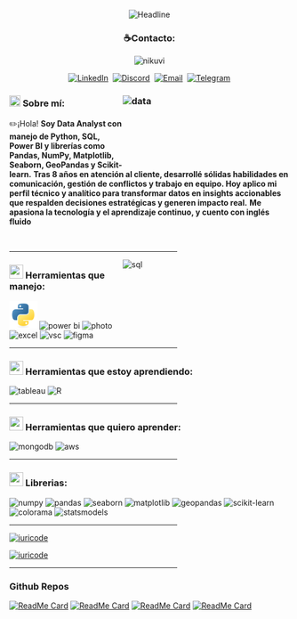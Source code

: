 <div>
  <div align=center>
   <img src="https://media.tenor.com/uF7aJqxcM6QAAAAj/digital-skola-bertalenta-digital.gif" alt="" />
   <br>
   <img src="https://readme-typing-svg.herokuapp.com?color=FA8072&size=32&center=true&vCenter=true&width=600&height=50&lines=Hola+soy+Nicole+%F0%9F%91%8B" alt="Headline" />
</div>
 <h3 align="center">☕Contacto:</h3>
<p align="center"> 
 <img src="https://komarev.com/ghpvc/?username=nikuvi&label=Profile%20views&color=0e75b6&style=flat" alt="nikuvi" /> 
</p>
<p align="center">
  <a href="https://www.linkedin.com/in/nicoleviviant/"><img src="https://img.icons8.com/?size=100&id=WyB8Jtm9PZoo&format=png&color=000000" alt="LinkedIn"/></a>&nbsp;
  <a href="https://discord.com/users/nikuvi"><img src="https://img.icons8.com/?size=100&id=36wRfL5VpMnw&format=png&color=000000" alt="Discord"/></a>&nbsp;
  <a href="mailto:nicoleviviant@gmail.com"><img src="https://img.icons8.com/?size=100&id=K1IV4wU6ceuS&format=png&color=000000" alt="Email"/></a>&nbsp;
  <a href="https://t.me/nicoleviviant"><img src="https://img.icons8.com/?size=100&id=Ai1GT4W6UPLG&format=png&color=000000" alt="Telegram"/></a>
</p>

<h3 align="left"><img src="https://github.com/user-attachments/assets/6fdbdd15-e028-44e4-a8d5-c2be1c7265b3" alt="" width="20" height="20"/>
 <img align="right" alt="data" width="300" src="https://media1.tenor.com/m/Ymj95Wad2LoAAAAd/gollum-power-bi.gif" width="150" height="130"/>
Sobre mí: </h3>
 <p>
✏️¡Hola!
<b>Soy Data Analyst con manejo de Python, SQL, Power BI y librerías como Pandas, NumPy, Matplotlib, Seaborn, GeoPandas y Scikit-learn.</b>
<b>Tras 8 años en atención al cliente, desarrollé sólidas habilidades en comunicación, gestión de conflictos y trabajo en equipo. </b>
<b>Hoy aplico mi perfil técnico y analítico para transformar datos en insights accionables que respalden decisiones estratégicas y generen impacto real.</b>
<b>Me apasiona la tecnología y el aprendizaje continuo, y cuento con inglés fluido</b>
</p>

<br><hr width="60%" >
 <img align="right" alt="sql" width="300" src="https://media1.tenor.com/m/Rtyg-9DI9EAAAAAd/sql.gif" width="150" height="130"/>
<h3 align="left"><img src="https://img.icons8.com/?size=100&id=12784&format=png&color=000000" alt="" width="25" height="25"/>
Herramientas que manejo:</h3>
<p align="left"> 
 <img src="https://raw.githubusercontent.com/devicons/devicon/master/icons/python/python-original.svg" alt="python" width="50" height="50"/>
 <img src="https://img.icons8.com/?size=256&id=Ny0t2MYrJ70p&format=png" alt="power bi" width="50" height="50"/>
 <img src="https://img.icons8.com/?size=256&id=13677&format=png" alt="photo" width="50" height="50"/>
 <img src="https://img.icons8.com/?size=256&id=117561&format=png" alt="excel" width="50" height="50"/>
 <img src="https://img.icons8.com/?size=100&id=9OGIyU8hrxW5&format=png&color=000000" alt="vsc" width="50" height="50"/>
 <img src="https://img.icons8.com/?size=100&id=W0YEwBDDfTeu&format=png&color=000000" alt="figma" width="50" height="50"/>
  
<hr width="60%" >
  <h3 align="left"><img src="https://img.icons8.com/?size=100&id=118805&format=png&color=000000" alt="" width="25" height="25"/>
Herramientas que estoy aprendiendo:</h3>
<p align="left"> 
  <img src="https://img.icons8.com/?size=100&id=9Kvi1p1F0tUo&format=png&color=000000" alt="tableau" width="50" height="50"/>
  <img src="https://img.icons8.com/?size=100&id=CLvQeiwFpit4&format=png&color=000000" alt="R" width="50" height="50"/>

<hr width="60%" >
  <h3 align="left"><img src="https://img.icons8.com/?size=100&id=nmt7myytP45P&format=png&color=000000" alt="" width="25" height="25"/>
Herramientas que quiero aprender:</h3>
<p align="left"> 
  <img src="https://img.icons8.com/?size=100&id=tBBf3P8HL0vR&format=png&color=000000" alt="mongodb" width="50" height="50"/>
  <img src="https://img.icons8.com/?size=100&id=33039&format=png&color=000000" alt="aws" width="50" height="50"/>
<p/>

<hr width="60%" >
  <h3 align="left"><img src="https://img.icons8.com/?size=100&id=MmkqIRv7P6Xy&format=png&color=000000" alt="" width="25" height="25"/>
Librerias:</h3>
<p align="left"> 
 <img src="https://img.shields.io/badge/Numpy-777BB4?style=for-the-badge&logo=numpy&logoColor=white" alt="numpy" />
 <img src="https://img.shields.io/badge/Pandas-2C2D72?style=for-the-badge&logo=pandas&logoColor=white" alt="pandas" />
 <img src="https://img.shields.io/badge/Seaborn-77A5D5?style=for-the-badge&logo=seaborn&logoColor=white" alt="seaborn" />
 <img src="https://img.shields.io/badge/MatplotLib-2C2D72?style=for-the-badge&logo=matplotlib&logoColor=white" alt="matplotlib" />
 <img src="https://img.shields.io/badge/Geopandas-60A650?style=for-the-badge&logo=geopandas&logoColor=white" alt="geopandas" />
 <img src="https://img.shields.io/badge/Scikit Learn-F7931E?style=for-the-badge&logo=scikit-learn&logoColor=white" alt="scikit-learn" />
 <img src="https://img.shields.io/badge/Colorama-FFC0CB?style=for-the-badge&logo=colorama&logoColor=white" alt="colorama" />
 <img src="https://img.shields.io/badge/Statsmodels-808080?style=for-the-badge&logo=statsmodels&logoColor=white" alt="statsmodels" />
<hr width="60%" >

[![iuricode](https://github-readme-stats.vercel.app/api?username=nikuvi&theme=dracula)](https://github.com/anuraghazra/github-readme-stats)

[![iuricode](https://github-readme-stats.vercel.app/api/top-langs/?username=nikuvi&hide=html&layout=compact&theme=dracula)](https://github.com/anuraghazra/github-readme-stats)

<hr width="60%" >

### Github Repos

[![ReadMe Card](https://github-readme-stats.vercel.app/api/pin/?username=nikuvi&repo=Gametime-Stats---NBA-Data-Analytics-Consultancy&show_owner=false)](https://github.com/nikuvi/Gametime-Stats---NBA-Data-Analytics-Consultancy)
[![ReadMe Card](https://github-readme-stats.vercel.app/api/pin/?username=nikuvi&repo=Adventures-Work-Cycles&show_owner=false)](https://github.com/nikuvi/Adventures-Work-Cycles)
[![ReadMe Card](https://github-readme-stats.vercel.app/api/pin/?username=nikuvi&repo=Biogenesys&show_owner=false)](https://github.com/nikuvi/Biogenesys)
[![ReadMe Card](https://github-readme-stats.vercel.app/api/pin/?username=nikuvi&repo=MyStreamerSearcher&show_owner=false)](https://github.com/nikuvi/MyStreamerSearcher)



